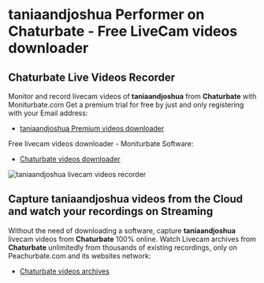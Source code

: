 # taniaandjoshua Performer on Chaturbate - Free LiveCam videos downloader

## Chaturbate Live Videos Recorder

Monitor and record livecam videos of **taniaandjoshua** from **Chaturbate** with Moniturbate.com
Get a premium trial for free by just and only registering with your Email address:
* [taniaandjoshua Premium videos downloader](https://moniturbate.com/request-demo-licence-key.html)

Free livecam videos downloader - Moniturbate Software:
* [Chaturbate videos downloader](https://moniturbate.com/moniturbate-download-software.html)

![taniaandjoshua livecam videos recorder](https://peachurnet.com/templates/moniturbate-software.png)


## Capture taniaandjoshua videos from the Cloud and watch your recordings on Streaming

Without the need of downloading a software, capture **taniaandjoshua** livecam videos from **Chaturbate** 100% online.
Watch Livecam archives from **Chaturbate** unlimitedly from thousands of existing recordings, only on Peachurbate.com and its websites network:
* [Chaturbate videos archives](https://peachurnet.com/)